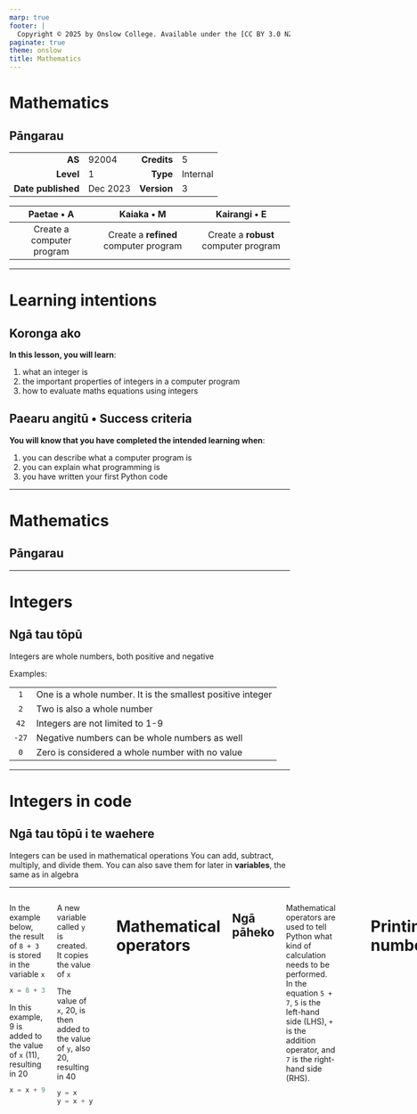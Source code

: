 ```yaml
---
marp: true
footer: |
  Copyright © 2025 by Onslow College. Available under the [CC BY 3.0 NZ](https://github.com/OnslowCollege/LearningMaterials/blob/main/LICENSE.md) license on [GitHub](https://github.com/OnslowCollege/LearningMaterials).
paginate: true
theme: onslow
title: Mathematics
---
```


<!-- _class: title -->
<!-- _paginate: skip -->

# Mathematics

## Pāngarau

| | | | |
| --: | :-- | --: | :-- |
| **AS** | 92004 | **Credits** | 5 |
| **Level** | 1 | **Type** | Internal |
| **Date published** | Dec 2023 | **Version** | 3 |

| Paetae • A | Kaiaka • M | Kairangi • E |
| :-: | :-: | :-: |
| Create a computer program | Create a **refined** computer program | Create a **robust** computer program |

---

<!-- _class: lisc -->
<!-- _paginate: skip -->

# Learning intentions

## Koronga ako

**In this lesson, you will learn**:

1. what an integer is
2. the important properties of integers in a computer program
3. how to evaluate maths equations using integers

## Paearu angitū • Success criteria

**You will know that you have completed the intended learning when**:

1. you can describe what a computer program is
2. you can explain what programming is
3. you have written your first Python code

---

<!-- _class: division -->

# Mathematics

## Pāngarau

---

# Integers

## Ngā tau tōpū

Integers are whole numbers, both positive and negative

Examples:

| | |
| :-: | :-- |
| `1` | One is a whole number. It is the smallest positive integer |
| `2` | Two is also a whole number |
| `42` | Integers are not limited to 1-9 |
| `-27` | Negative numbers can be whole numbers as well |
| `0` | Zero is considered a whole number with no value |

---

# Integers in code

## Ngā tau tōpū i te waehere

Integers can be used in mathematical operations You can add, subtract, multiply, and divide them. You can also save them for later in **variables**, the same as in algebra

<hr>

<div class="columns">

<div>

In the example below, the result of `8 + 3` is stored in the variable `x`

```python
x = 8 + 3
```

In this example, 9 is added to the value of `x` (11), resulting in 20

```python
x = x + 9
```

</div>

<div>

A new variable called `y` is created. It copies the value of `x`

The value of `x`, 20, is then added to the value of `y`, also 20, resulting in 40

```python
y = x
y = x + y
```

</div>

---

# Mathematical operators

## Ngā pāheko

Mathematical operators are used to tell Python what kind of calculation needs to be performed. In the  equation `5 + 7`, `5` is the left-hand side (LHS), `+` is the addition operator, and `7` is the right-hand side (RHS).

| Symbol | Meaning | Example | Answer |
| :-: | :-- | --: | :-- |
| `+` | Add the LHS to the RHS | `1 + 1` | `= 2` |
| `-` | LHS minus RHS | `20 - 30` | `= 10` |
| `*` | LHS multiplied by RHS | `7 * 8` | `= 56` |
| `/` | LHS divided by RHS | `30 / 10` | `= 3.0` |
| `%` | LHS divided by RHS, returning the remainder | `5 % 2` | `= 1` |

---

# Printing numbers

## Te tānga o ngā tau

<div class="columns">

<div>

You can print numbers using the `print()` function. The number goes inside the brackets, either directly…

```python
print(5)
```

… or a variable containing a number

```python
x = 5
print(x)
```

</div>

<div>

You can also print a maths expression, using either numbers, variables, or both

```python
x = 5
print(5 + 5)
print(x + x)
```

You can add text around a number. Write an `f` followed by `"`quote marks`"`; the number goes inside `{` curly brackets `}`

```python
print(f"You have {x} apples!")
```

</div>

</div>

---

# Asking for a number

## Te pātai mo tētahi tau

You can ask the user to provide a number using the `input()` function. Inside the brackets, provide a question to ask the user wrapped in quotation marks

```python
input("Enter a number: ")
```

However, the result will not be usable unless you store it in a variable

```python
user_input = input("Enter a number: ")
```

Once again, we have an issue. The result is not considered a number by Python, so you will need to convert it using the `int()` function

```python
user_input = input("Enter a number: ")
x = int(user_input)
```

---

<!-- _class: division -->

# Tātaitai mō te utu o he pūhera

## Postage cost calculator

---

# Postage cost calculator

## Tātaitai mō te utu o he pūhera

Calculate the price for sending parcels based on their size and weight

<div class="columns">

<div>

1. Ask the user for the width, height, and length of the parcel in centimetres
2. Ask the user for the weight in grams
3. Perform the following changes:
   - From the width, remove 1cm
   - From height, 2cm
   - From length, 3cm
   - From weight, 4g

</div>

<div>

4. Multiply all the numbers together
5. Add a service fee of $2
6. Divide the total by 1500
7. Round the answer to 2 decimal place and print with a dollar sign

For example, for a 30cm x 10cm x 20cm parcel that weights 15g, the customer would need to pay **$28.93**.

</div>

</div>

---

# Example 1

## Tauira tuatahi

```plain
Welcome to the Parcel Post Calculator:

Enter the parcel's width in cm: 30
Enter the parcel's height in cm: 10
Enter the parcel's length in cm: 20
Enter the parcel's weight in g: 15

Your parcel will cost $28.93 to send.
Thank you for your business. Have a nice day. :-)
```